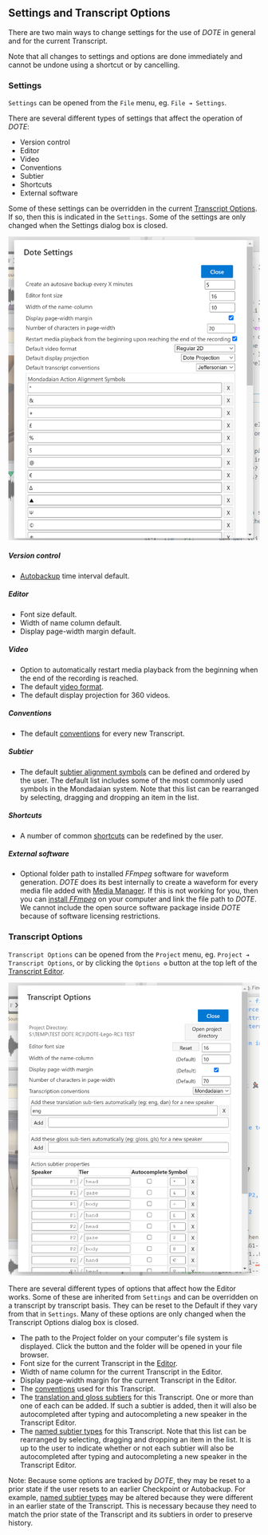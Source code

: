 ## Settings and Transcript Options

There are two main ways to change settings for the use of _DOTE_ in general and for the current Transcript.

Note that all changes to settings and options are done immediately and cannot be undone using a shortcut or by cancelling.

### Settings

`Settings` can be opened from the `File` menu, eg. `File ➔ Settings`.

There are several different types of settings that affect the operation of _DOTE_:

- Version control
- Editor
- Video
- Conventions
- Subtier
- Shortcuts
- External software

Some of these settings can be overridden in the current [Transcript Options](#options).
If so, then this is indicated in the `Settings`.
Some of the settings are only changed when the Settings dialog box is closed.

[![Settings](images/settings/settings.png)](images/settings/settings.png)

##### Version control

- [Autobackup](versioncontrol.md) time interval default.

##### Editor

- Font size default.
- Width of name column default.
- Display page-width margin default.

##### Video

- Option to automatically restart media playback from the beginning when the end of the recording is reached.
- The default [video format](video.md).
- The default display projection for 360 videos.

##### Conventions

- The default [conventions](conventions.md) for every new Transcript.

##### Subtier

- The default [subtier alignment symbols](tiers.md) can be defined and ordered by the user.
The default list includes some of the most commonly used symbols in the Mondadaian system.
Note that this list can be rearranged by selecting, dragging and dropping an item in the list.

##### Shortcuts

- A number of common [shortcuts](commands.md) can be redefined by the user.

##### External software

- Optional folder path to installed _FFmpeg_ software for waveform generation.
_DOTE_ does its best internally to create a waveform for every media file added with [Media Manager](media.md).
If this is not working for you, then you can [install _FFmpeg_](install.md#ffmpeg) on your computer and link the file path to _DOTE_.
We cannot include the open source software package inside _DOTE_ because of software licensing restrictions.

### Transcript Options <a id='options'></a>

`Transcript Options` can be opened from the `Project` menu, eg. `Project ➔ Transcript Options`, or by clicking the `Options ⚙` button at the top left of the [Transcript Editor](editor.md).

[![Transcript Options](images/settings/options.png)](images/settings/options.png)

There are several different types of options that affect how the Editor works.
Some of these are inherited from `Settings` and can be overridden on a transcript by transcript basis.
They can be reset to the Default if they vary from that in `Settings`.
Many of these options are only changed when the Transcript Options dialog box is closed.

- The path to the Project folder on your computer's file system is displayed.
Click the button and the folder will be opened in your file browser.
- Font size for the current Transcript in the [Editor](ui.md).
- Width of name column for the current Transcript in the Editor.
- Display page-width margin for the current Transcript in the Editor.
- The [conventions](conventions.md) used for this Transcript.
- The [translation and gloss subtiers](tiers.md) for this Transcript.
One or more than one of each can be added.
If such a subtier is added, then it will also be autocompleted after typing and autocompleting a new speaker in the Transcript Editor.
- The [named subtier types](tiers.md) for this Transcript.
Note that this list can be rearranged by selecting, dragging and dropping an item in the list.
It is up to the user to indicate whether or not each subtier will also be autocompleted after typing and autocompleting a new speaker in the Transcript Editor.

Note: Because some options are tracked by _DOTE_, they may be reset to a prior state if the user resets to an earlier Checkpoint or Autobackup.
For example, [named subtier types](tiers.md) may be altered because they were different in an earlier state of the Transcript.
This is necessary because they need to match the prior state of the Transcript and its subtiers in order to preserve history.
